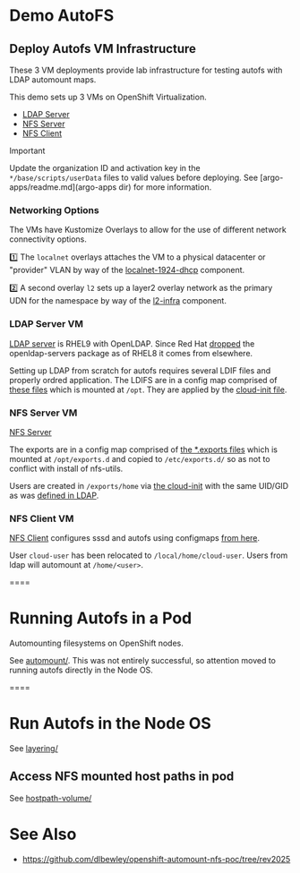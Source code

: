 # Demo AutoFS

## Deploy Autofs VM Infrastructure

These 3 VM deployments provide lab infrastructure for testing autofs with LDAP automount maps.

This demo sets up 3 VMs on OpenShift Virtualization.

* [LDAP Server](ldap/)
* [NFS Server](nfs/)
* [NFS Client](client/)

> [!IMPORTANT]
> Update the organization ID and activation key in the `*/base/scripts/userData` files to valid values before deploying. See [argo-apps/readme.md](argo-apps dir) for more information.

### Networking Options

The VMs have Kustomize Overlays to allow for the use of different network connectivity options.

1️⃣ The `localnet` overlays attaches the VM to a physical datacenter or "provider" VLAN by way of the [localnet-1924-dhcp](components/localnet-1924-dhcp/) component.

2️⃣ A second overlay `l2` sets up a layer2 overlay network as the primary UDN for the namespace by way of the [l2-infra](components/l2-infra/) component.

### LDAP Server VM

[LDAP server](ldap/base/kustomization.yaml) is RHEL9 with OpenLDAP. Since Red Hat [dropped](https://access.redhat.com/solutions/3816971) the openldap-servers package as of RHEL8 it comes from elsewhere.

Setting up LDAP from scratch for autofs requires several LDIF files and properly ordred application.
The LDIFS are in a config map comprised of [these files](ldap/base/scripts/) which is mounted at `/opt`.
They are applied by the [cloud-init file](ldap/base/scripts/userData).

### NFS Server VM

[NFS Server](nfs/base/kustomization.yaml)

The exports are in a config map comprised of [the *.exports files](nfs/base/scripts/) which is mounted at `/opt/exports.d` and copied to `/etc/exports.d/` so as not to conflict with install of nfs-utils.

Users are created in `/exports/home` via [the cloud-init](nfs/base/scripts/userData) with the same UID/GID as was [defined in LDAP](ldap/base/scripts/users.ldif).

### NFS Client VM

[NFS Client](client/base/kustomization.yaml) configures sssd and autofs using configmaps [from here](client/base/scripts/).

User `cloud-user` has been relocated to `/local/home/cloud-user`. Users from ldap will automount at `/home/<user>`.

====

# Running Autofs in a Pod

Automounting filesystems on OpenShift nodes.

See [automount/](automount/). This was not entirely successful, so attention moved to running autofs directly in the Node OS.

====

# Run Autofs in the Node OS

See [layering/](layering/)

## Access NFS mounted host paths in pod

See [hostpath-volume/](hostpath-volume/)

# See Also

* https://github.com/dlbewley/openshift-automount-nfs-poc/tree/rev2025
